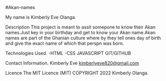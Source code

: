 #Akan-names

My name is Kimberly Eve Olanga.

Description
This project is meant to assit somepone to know their Akan names.Just key in your birthday and get to know your Akan name.Akan names are part of the Ghanian culture where by they tell ones day of birth and give the exact name of which that perspn was born.

Technologies Used.
 -HTML
 -CSS
 JAVASCRIPT
 GIT/GITHUB

Contact Information.
Kimberly Eve kimberlyeve820@gmail.com

Licence
The MIT Licence (MIT) COPYRIGHT 2022 Kimberly Olanga.

